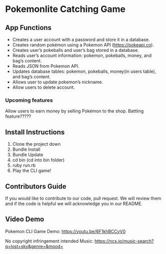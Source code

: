 # Pokemonlite Catching Game

## App Functions

- Creates a user account with a password and store it in a database.
- Creates random pokémon using a Pokemon API (https://pokeapi.co).
- Creates user’s pokeballs and user’s bag stored in a database.
- Reads user’s account information: pokemon, pokeballs, money, and bag’s content.
- Reads JSON from Pokemon API.
- Updates database tables: pokemon, pokeballs, money(in users table), and bag’s content.
- Allows user to update pokemon’s nickname.
- Allow users to delete account.	

### Upcoming features

Allow users to earn money by selling Pokémon to the shop.
Battling feature?????

## Install Instructions

1. Clone the project down
2. Bundle Install
3. Bundle Update
4. cd bin (cd into bin folder)
5. ruby run.rb
6. Play the CLI game!

## Contributors Guide

If you would like to contribute to our code, pull request. We will review them and if the code is helpful we will acknowledge you in our README.

## Video Demo
Pokemon CLI Game Demo:
https://youtu.be/6F1khBCCyV0

No copyright infringement intended
Music: https://ncs.io/music-search?q=lost+sky&genre=&mood=


